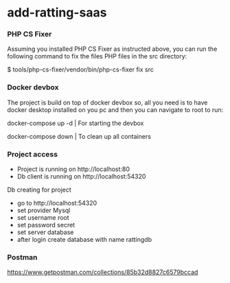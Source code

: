 # add-ratting-saas

### PHP CS Fixer
Assuming you installed PHP CS Fixer as instructed above, you can run the following command to fix the files PHP files in the src directory:

$ tools/php-cs-fixer/vendor/bin/php-cs-fixer fix src

### Docker devbox
The project is build on top of docker devbox so, all you need is to have docker desktop installed on you pc and then you can navigate to root to run: 

docker-compose up -d | For starting the devbox

docker-compose down | To clean up all containers

### Project access

- Project is running on http://localhost:80
- Db client is running on http://localhost:54320

Db creating for project
- go to http://localhost:54320
- set provider Mysql
- set username root
- set password secret
- set server database
- after login create database with name rattingdb

### Postman
https://www.getpostman.com/collections/85b32d8827c6579bccad
